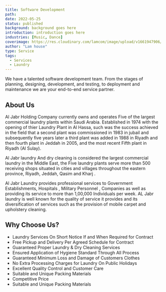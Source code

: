 ```yaml
---
title: Software Development
path:
date: 2022-05-25
status: published
background: background goes here
introduction: introduction goes here
industries: [Music, Dance]
coverimage: https://res.cloudinary.com/lamcom/image/upload/v1661947906/lamhouse/icon/software-development_luingo.png
author: "Lam house"
type: Service
tags:
  - Services
  - Laundry
---
```


We have a talented software development team. From the stages of planning, designing, development, and testing, to deployment and maintenance we are your end-to-end service partner.

<!--more-->

## About Us

Al Jabr Holding Company currently owns and operates Five of the largest commercial laundry plants within Saudi Arabia. Established in 1974 with the opening of thier Laundry Plant in Al Hassa, such was the success achieved in the field that a second plant was commissioned in 1983 in jubail and subsequently five years later a third plant was added in 1988 in Riyadh and then fourth plant in Jeddah in 2005, and the most recent Fifth plant in Riyadh (Al Sulay).

Al Jabr laundry And dry cleaning is considered the largest commercial laundry in the Middle East, the Five laundry plants serve more than 500 receiving shops situated in cities and villages throughout the eastern province, Riyadh, Jeddah, Qasim and Kharj .

Al Jabr Laundry provides professional services to Government Establishments, Hospitals , Military Personnel , Companies as well as providing its service to more than 1,00,000 Individuals per week. AL Jabr laundry is well known for the quality of service it provides and its diversification of services such as the provision of mobile carpet and upholstery cleaning.

## Why Choose Us?

- Laundry Services On Short Notice If and When Required for Contract
- Free Pickup and Delivery Per Agreed Schedule for Contract
- Guaranteed Proper Laundry & Dry Cleaning Services
- Ensured Application of Hygiene Standard Through All Process
- Guaranteed Minimum Loss and Damage of Customers Clothes
- No Extra Processing Charges for Laundry On Public Holidays
- Excellent Quality Control and Customer Care
- Suitable and Unique Packing Materials
- Competitive Price
- Suitable and Unique Packing Materials
